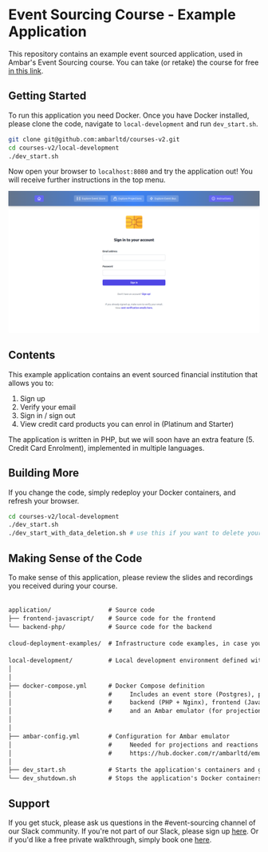 # Event Sourcing Course - Example Application

This repository contains an example event sourced application, used in Ambar's Event Sourcing course. You can take
(or retake) the course for free [in this link](https://ambar.cloud/esd).

## Getting Started

To run this application you need Docker. Once you have Docker installed, please clone the code, 
navigate to `local-development` and run `dev_start.sh`.

```bash
git clone git@github.com:ambarltd/courses-v2.git
cd courses-v2/local-development
./dev_start.sh
```

Now open your browser to `localhost:8080` and try the application out! You will receive 
further instructions in the top menu.

![Application Screenshot](.github/docs-images/ApplicationScreenshot.png)


## Contents

This example application contains an event sourced financial institution that allows you to:

1. Sign up
2. Verify your email
3. Sign in / sign out
4. View credit card products you can enrol in (Platinum and Starter)

The application is written in PHP, but we will soon have an extra feature (5. Credit Card Enrolment), 
implemented in multiple languages.

## Building More

If you change the code, simply redeploy your Docker containers, and refresh your browser.

```bash
cd courses-v2/local-development
./dev_start.sh
./dev_start_with_data_deletion.sh # use this if you want to delete your existing event store, and projection db
```

## Making Sense of the Code

To make sense of this application, please review the slides and recordings you received during your course. 

[//]: <> (TODO: Include a structure for the various events in the system.)

```markdown

application/                # Source code
├── frontend-javascript/    # Source code for the frontend
└── backend-php/            # Source code for the backend

cloud-deployment-examples/  # Infrastructure code examples, in case you ever want to deploy this to the cloud.

local-development/          # Local development environment defined with Docker Compose
│
│
├── docker-compose.yml      # Docker Compose definition
│                           #     Includes an event store (Postgres), projection db (Mongo),
│                           #     backend (PHP + Nginx), frontend (JavaScript + Nginx),
│                           #     and an Ambar emulator (for projections and reactions)
│
│
├── ambar-config.yml        # Configuration for Ambar emulator
│                           #     Needed for projections and reactions as per 
│                           #     https://hub.docker.com/r/ambarltd/emulator
│
├── dev_start.sh            # Starts the application's containers and gives you first steps!
└── dev_shutdown.sh         # Stops the application's Docker containers
```

## Support

If you get stuck, please ask us questions in the #event-sourcing channel of our Slack community. 
If you're not part of our Slack, please sign up [here](https://www.launchpass.com/ambar). 
Or if you'd like a free private walkthrough, simply book one [here](https://calendly.com/luis-ambar).

